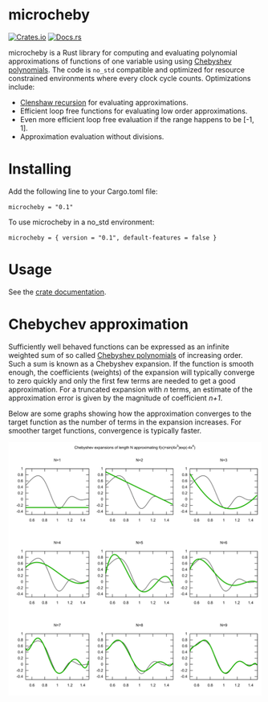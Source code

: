 # microcheby

[![Crates.io](https://img.shields.io/crates/v/microcheby)](https://crates.io/crates/microcheby)
[![Docs.rs](https://docs.rs/microcheby/badge.svg)](https://docs.rs/microcheby)

microcheby is a Rust library for computing and evaluating polynomial approximations of functions of one variable using using [Chebyshev polynomials](https://en.wikipedia.org/wiki/Chebyshev_polynomials). The code is `no_std` compatible and optimized for resource constrained environments where every clock cycle counts. Optimizations include:

* [Clenshaw recursion](https://en.wikipedia.org/wiki/Clenshaw_algorithm) for evaluating approximations.
* Efficient loop free functions for evaluating low order approximations.
* Even more efficient loop free evaluation if the range happens to be [-1, 1].
* Approximation evaluation without divisions.

# Installing

Add the following line to your Cargo.toml file:

```
microcheby = "0.1"
```

To use microcheby in a no_std environment:

```
microcheby = { version = "0.1", default-features = false }
```

# Usage

See the [crate documentation](https://docs.rs/microcheby).

# Chebychev approximation

Sufficiently well behaved functions can be expressed as an infinite weighted sum of so called [Chebyshev polynomials](https://en.wikipedia.org/wiki/Chebyshev_polynomials) of increasing order. Such a sum is known as a Chebyshev expansion. If the function is smooth enough, the coefficients (weights) of the expansion will typically converge to zero quickly and only the first few terms are needed to get a good approximation. For a truncated expansion with _n_ terms, an estimate of the approximation error is given by the magnitude of coefficient _n+1_.

Below are some graphs showing how the approximation converges to the target function 
as the number of terms in the expansion increases. For smoother target functions, convergence
is typically faster.

![](plots/approximations.png)
